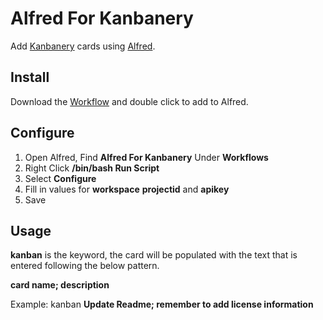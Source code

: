 Alfred For Kanbanery
====================

Add [Kanbanery](https://www.kanbanery.com/) cards using [Alfred](http://www.alfredapp.com/).


Install
-------

Download the
[Workflow](https://github.com/bensternthal/alfred-kanbanery/blob/master/Alfred%20For%20Kanbanery.alfredworkflow?raw=true)
and double click to add to Alfred.


Configure
---------

1. Open Alfred, Find **Alfred For Kanbanery** Under **Workflows**
2. Right Click **/bin/bash Run Script**
3. Select **Configure**
4. Fill in values for **workspace** **projectid** and **apikey**
5. Save


Usage
-----

**kanban** is the keyword, the card will be populated with the text
that is entered following the below pattern.


**card name; description**

Example: kanban **Update Readme; remember to add license information**


